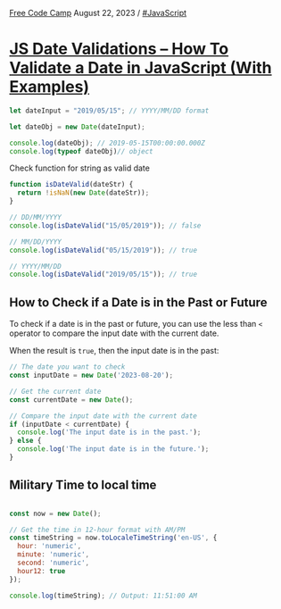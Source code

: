 [Free Code Camp](https://www.freecodecamp.org/news/how-to-validate-a-date-in-javascript/)
August 22, 2023 / [#JavaScript](https://www.freecodecamp.org/news/tag/javascript/)

# [JS Date Validations – How To Validate a Date in JavaScript (With Examples)](https://www.freecodecamp.org/news/how-to-validate-a-date-in-javascript/)
```js
let dateInput = "2019/05/15"; // YYYY/MM/DD format

let dateObj = new Date(dateInput);

console.log(dateObj); // 2019-05-15T00:00:00.000Z
console.log(typeof dateObj)// object
```

Check function for string as valid date
```js
function isDateValid(dateStr) {
  return !isNaN(new Date(dateStr));
}

// DD/MM/YYYY
console.log(isDateValid("15/05/2019")); // false

// MM/DD/YYYY
console.log(isDateValid("05/15/2019")); // true

// YYYY/MM/DD
console.log(isDateValid("2019/05/15")); // true
```


## How to Check if a Date is in the Past or Future

To check if a date is in the past or future, you can use the less than `<` operator to compare the input date with the current date.

When the result is `true`, then the input date is in the past:

```js
// The date you want to check
const inputDate = new Date('2023-08-20'); 

// Get the current date
const currentDate = new Date();

// Compare the input date with the current date
if (inputDate < currentDate) {
  console.log('The input date is in the past.');
} else {
  console.log('The input date is in the future.');
}
```

## Military Time to local time
```js

const now = new Date();

// Get the time in 12-hour format with AM/PM
const timeString = now.toLocaleTimeString('en-US', { 
  hour: 'numeric', 
  minute: 'numeric', 
  second: 'numeric', 
  hour12: true 
});

console.log(timeString); // Output: 11:51:00 AM
```